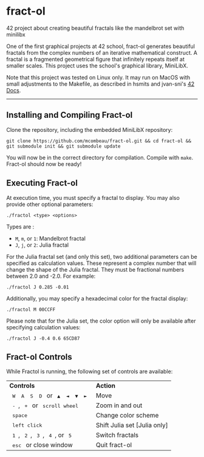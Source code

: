 # fract-ol
42 project about creating beautiful fractals like the mandelbrot set with minilibx


One of the first graphical projects at 42 school, fract-ol generates beautiful fractals from the complex numbers of an iterative mathematical construct. A fractal is a fragmented geometrical figure that infinitely repeats itself at smaller scales. This project uses the school's graphical library, MiniLibX.


Note that this project was tested on Linux only. It may run on MacOS with small adjustments to the Makefile, as described in hsmits and jvan-sni's [42 Docs](https://harm-smits.github.io/42docs/libs/minilibx/getting_started.html).

---

## Installing and Compiling Fract-ol

Clone the repository, including the embedded MiniLibX repository:
```shell
git clone https://github.com/mcombeau/fract-ol.git && cd fract-ol && git submodule init && git submodule update
```

You will now be in the correct directory for compilation. Compile with ```make```. Fract-ol should now be ready!

## Executing Fract-ol

At execution time, you must specify a fractal to display. You may also provide other optional parameters:

```shell
./fractol <type> <options>
```

Types are :
* ```M```, ```m```, or ```1```: Mandelbrot fractal
* ```J```, ```j```, or ```2```: Julia fractal

For the Julia fractal set (and only this set), two additional parameters can be specified as calculation values. These represent a complex number that will change the shape of the Julia fractal. They must be fractional numbers between 2.0 and -2.0. For example:

```shell
./fractol J 0.285 -0.01
```

Additionally, you may specify a hexadecimal color for the fractal display:

```shell
./fractol M 00CCFF
```

Please note that for the Julia set, the color option will only be available after specifying calculation values:

```shell
./fractol J -0.4 0.6 65CD87
```

## Fract-ol Controls

While Fractol is running, the following set of controls are available:

<table>
  <tr><td><strong>Controls</strong></td><td><strong>Action</strong></td></tr>
  <tr><td><kbd>&nbsp;W&nbsp;</kbd><kbd>&nbsp;A&nbsp;</kbd><kbd>&nbsp;S&nbsp;</kbd><kbd>&nbsp;D&nbsp;</kbd> or <kbd>&nbsp;▲&nbsp;</kbd><kbd>&nbsp;◄&nbsp;</kbd><kbd>&nbsp;▼&nbsp;</kbd><kbd>&nbsp;►&nbsp;</kbd></td><td>Move</td></tr>
  <tr><td><kbd>&nbsp;-&nbsp;</kbd>, <kbd>&nbsp;+&nbsp;</kbd> or <kbd>&nbsp;scroll wheel&nbsp;</kbd></td><td>Zoom in and out</td></tr>
  <tr><td><kbd>&nbsp;space&nbsp;</kbd></td><td>Change color scheme</td></tr>
  <tr><td><kbd>&nbsp;left click&nbsp;</kbd></td><td>Shift Julia set [Julia only]</td></tr>
  <tr><td><kbd>&nbsp;1&nbsp;</kbd>, <kbd>&nbsp;2&nbsp;</kbd>, <kbd>&nbsp;3&nbsp;</kbd>, <kbd>&nbsp;4&nbsp;</kbd>, or <kbd>&nbsp;5&nbsp;</kbd></td><td>Switch fractals</td></tr>
  <tr><td><kbd>&nbsp;esc&nbsp;</kbd> or close window</td><td>Quit fract-ol</td></tr>
</table>
